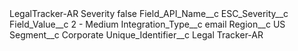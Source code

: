 <?xml version="1.0" encoding="UTF-8"?>
<CustomMetadata xmlns="http://soap.sforce.com/2006/04/metadata" xmlns:xsi="http://www.w3.org/2001/XMLSchema-instance" xmlns:xsd="http://www.w3.org/2001/XMLSchema">
    <label>LegalTracker-AR Severity</label>
    <protected>false</protected>
    <values>
        <field>Field_API_Name__c</field>
        <value xsi:type="xsd:string">ESC_Severity__c</value>
    </values>
    <values>
        <field>Field_Value__c</field>
        <value xsi:type="xsd:string">2 - Medium</value>
    </values>
    <values>
        <field>Integration_Type__c</field>
        <value xsi:type="xsd:string">email</value>
    </values>
    <values>
        <field>Region__c</field>
        <value xsi:type="xsd:string">US</value>
    </values>
    <values>
        <field>Segment__c</field>
        <value xsi:type="xsd:string">Corporate</value>
    </values>
    <values>
        <field>Unique_Identifier__c</field>
        <value xsi:type="xsd:string">Legal Tracker-AR</value>
    </values>
</CustomMetadata>
